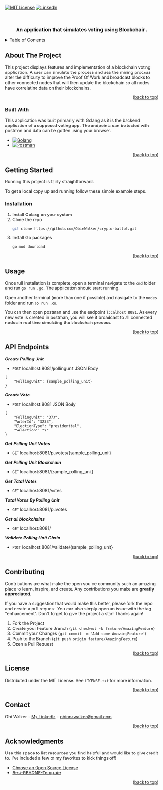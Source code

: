 
<a name="readme-top"></a>

[![MIT License][license-shield]][license-url]
[![LinkedIn][linkedin-shield]][linkedin-url]



<!-- PROJECT LOGO -->
<br />
<div align="center">

  <h3 align="center">An application that simulates voting using Blockchain.</h3>

</div>



<!-- TABLE OF CONTENTS -->
<details>
  <summary>Table of Contents</summary>
  <ol>
    <li>
      <a href="#about-the-project">About The Project</a>
      <ul>
        <li><a href="#built-with">Built With</a></li>
      </ul>
    </li>
    <li>
      <a href="#getting-started">Getting Started</a>
      <ul>
        <li><a href="#installation">Installation</a></li>
      </ul>
    </li>
    <li><a href="#usage">Usage</a></li>
    <li><a href="#contributing">Contributing</a></li>
    <li><a href="#license">License</a></li>
    <li><a href="#contact">Contact</a></li>
    <li><a href="#acknowledgments">Acknowledgments</a></li>
  </ol>
</details>



<!-- ABOUT THE PROJECT -->
## About The Project

This project displays features and implementation of a blockchain voting application. A user can simulate the process and see the mining process alter the difficulty to improve the Proof Of Work and broadcast blocks to other connected nodes that will then update the blockchain so all nodes have correlating data on their blockchains.



<p align="right">(<a href="#readme-top">back to top</a>)</p>



### Built With

This application was built primarily with Golang as it is the backend application of a supposed voting app. The endpoints can be tested with postman and data can be gotten using your browser.

* [![Golang][golang]][Go-url]
* [![Postman][postman]][Postman-url]

<p align="right">(<a href="#readme-top">back to top</a>)</p>



<!-- GETTING STARTED -->
## Getting Started

Running this project is fairly straightforward. 

To get a local copy up and running follow these simple example steps.


### Installation


1. Install Golang on your system
2. Clone the repo
   ```sh
   git clone https://github.com/ObieWalker/crypto-ballot.git
   ```
3. Install Go packages
   ```sh
   go mod download
   ```

<p align="right">(<a href="#readme-top">back to top</a>)</p>


<!-- USAGE EXAMPLES -->
## Usage

Once full installation is complete, open a terminal navigate to the `cmd` folder and run `go run .go`. The application should start running.

Open another terminal (more than one if possible) and navigate to the `nodes` folder and run `go run .go`. 

You can then open postman and use the endpoint `localhost:8081`. As every new vote is created in postman, you will see it broadcast to all connected nodes in real time simulating the blockchain process. 

<p align="right">(<a href="#readme-top">back to top</a>)</p>


<!-- USAGE EXAMPLES -->
## API Endpoints

***Create Polling Unit***
* `POST` localhost:8081/pollingunit
JSON Body
```
{
    "PollingUnit": {sample_polling_unit}
}
```

***Create Vote***
* `POST` localhost:8081
JSON Body
```
{
    "PollingUnit": "373",
    "VoterId": "3233",
    "ElectionType": "presidential",
    "Selection": "2"
}
```

***Get Polling Unit Votes***
* `GET` localhost:8081/puvotes/{sample_polling_unit}


***Get Polling Unit Blockchain***
* `GET` localhost:8081/{sample_polling_unit}


***Get Total Votes***
* `GET` localhost:8081/votes


***Total Votes By Polling Unit***
* `GET` localhost:8081/puvotes


***Get all blockchains***
* `GET` localhost:8081/


***Validate Polling Unit Chain***
* `POST` localhost:8081/validate/{sample_polling_unit}



<p align="right">(<a href="#readme-top">back to top</a>)</p>


<!-- CONTRIBUTING -->
## Contributing

Contributions are what make the open source community such an amazing place to learn, inspire, and create. Any contributions you make are **greatly appreciated**.

If you have a suggestion that would make this better, please fork the repo and create a pull request. You can also simply open an issue with the tag "enhancement".
Don't forget to give the project a star! Thanks again!

1. Fork the Project
2. Create your Feature Branch (`git checkout -b feature/AmazingFeature`)
3. Commit your Changes (`git commit -m 'Add some AmazingFeature'`)
4. Push to the Branch (`git push origin feature/AmazingFeature`)
5. Open a Pull Request

<p align="right">(<a href="#readme-top">back to top</a>)</p>



<!-- LICENSE -->
## License

Distributed under the MIT License. See `LICENSE.txt` for more information.

<p align="right">(<a href="#readme-top">back to top</a>)</p>



<!-- CONTACT -->
## Contact

Obi Walker - [My LinkedIn](https://www.linkedin.com/in/obi-walker-a9b94371/) - obinnawalker@gmail.com


<p align="right">(<a href="#readme-top">back to top</a>)</p>



<!-- ACKNOWLEDGMENTS -->
## Acknowledgments

Use this space to list resources you find helpful and would like to give credit to. I've included a few of my favorites to kick things off!

* [Choose an Open Source License](https://choosealicense.com)
* [Best-README-Template](https://github.com/othneildrew/Best-README-Template)

<p align="right">(<a href="#readme-top">back to top</a>)</p>



<!-- MARKDOWN LINKS & IMAGES -->
<!-- https://www.markdownguide.org/basic-syntax/#reference-style-links -->

[linkedin-url]: https://www.linkedin.com/in/obi-walker-a9b94371/
[linkedin-shield]: https://img.shields.io/badge/-LinkedIn-black.svg?style=for-the-badge&logo=linkedin&colorB=555
[license-shield]: https://img.shields.io/github/license/othneildrew/Best-README-Template.svg?style=for-the-badge
[license-url]: https://github.com/ObieWalker/crypto-ballot/blob/develop/LICENSE.txt
[Golang]: https://img.shields.io/badge/go-000000?style=for-the-badge&logo=go&logoColor=##FF6C37
[Go-url]: https://go.dev/
[postman]: https://img.shields.io/badge/postman-000000?style=for-the-badge&logo=go&logoColor=#007D9C
[Postman-url]: https://www.postman.com/
